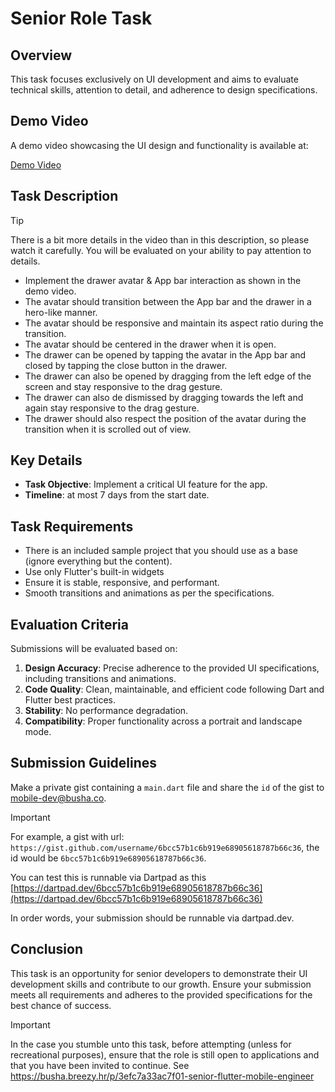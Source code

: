 # Senior Role Task

## Overview

This task focuses exclusively on UI development and aims to evaluate technical skills, attention to detail, and
adherence to design specifications.

## Demo Video

A demo video showcasing the UI design and functionality is available at:

[Demo Video](https://drive.google.com/file/d/18dDxvno8Tm6Nk1zLyYgZIDJIYvGuVrU4/view?usp=share_link)

## Task Description

> [!TIP]
> There is a bit more details in the video than in this description, so please watch it carefully.
> You will be evaluated on your ability to pay attention to details.

- Implement the drawer avatar & App bar interaction as shown in the demo video.
- The avatar should transition between the App bar and the drawer in a hero-like manner.
- The avatar should be responsive and maintain its aspect ratio during the transition.
- The avatar should be centered in the drawer when it is open.
- The drawer can be opened by tapping the avatar in the App bar and closed by tapping the close button in the drawer.
- The drawer can also be opened by dragging from the left edge of the screen and stay responsive to the drag gesture.
- The drawer can also de dismissed by dragging towards the left and again stay responsive to the drag gesture.
- The drawer should also respect the position of the avatar during the transition when it is scrolled out of view.

## Key Details

- **Task Objective**: Implement a critical UI feature for the app.
- **Timeline**: at most 7 days from the start date.

## Task Requirements

- There is an included sample project that you should use as a base (ignore everything but the content).
- Use only Flutter's built-in widgets
- Ensure it is stable, responsive, and performant.
- Smooth transitions and animations as per the specifications.

## Evaluation Criteria

Submissions will be evaluated based on:

1. **Design Accuracy**: Precise adherence to the provided UI specifications, including transitions and animations.
2. **Code Quality**: Clean, maintainable, and efficient code following Dart and Flutter best practices.
3. **Stability**: No performance degradation.
4. **Compatibility**: Proper functionality across a portrait and landscape mode.

## Submission Guidelines

Make a private gist containing a `main.dart` file and share the `id` of the gist to [mobile-dev@busha.co](mobile-dev@busha.co).

> [!IMPORTANT]
> For example, a gist with url: `https://gist.github.com/username/6bcc57b1c6b919e68905618787b66c36`, the id would be `6bcc57b1c6b919e68905618787b66c36`.
>
> You can test this is runnable via Dartpad as this [https://dartpad.dev/6bcc57b1c6b919e68905618787b66c36](https://dartpad.dev/6bcc57b1c6b919e68905618787b66c36)
>
> In order words, your submission should be runnable via dartpad.dev.

## Conclusion

This task is an opportunity for senior developers to demonstrate their UI development skills and contribute to our growth.
Ensure your submission meets all requirements and adheres to the provided specifications for the best chance of success.

> [!IMPORTANT]
> In the case you stumble unto this task, before attempting (unless for recreational purposes), ensure that the role is still open to applications and that you have been invited to continue. See https://busha.breezy.hr/p/3efc7a33ac7f01-senior-flutter-mobile-engineer
